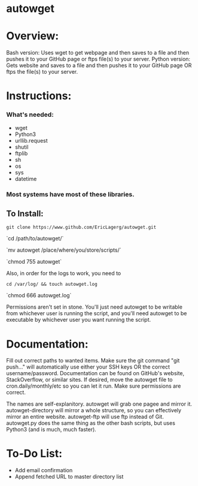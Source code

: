 autowget
========

<h1> Overview: </h1>

Bash version: Uses wget to get webpage and then saves to a file and then pushes it to your GitHub page or ftps file(s) to your server.
Python version: Gets website and saves to a file and then pushes it to your GitHub page OR ftps the file(s) to your server.

<h1> Instructions: </h1>
<h3> What's needed: </h3>
<ul>
<li>wget</li>
<li>Python3</li>
<li>urllib.request</li>
<li>shutil</li>
<li>ftplib</li>
<li>sh</li>
<li>os</li>
<li>sys</li>
<li>datetime</li>
</ul>

<h3> Most systems have most of these libraries.</h3>

<h2> To Install: </h2>

`git clone https://www.github.com/EricLagerg/autowget.git`
<p>
`cd /path/to/autowget/`
<p>
`mv autowget /place/where/you/store/scripts/`
<p>
`chmod 755 autowget`

Also, in order for the logs to work, you need to 

`cd /var/log/ && touch autowget.log`
<p>
`chmod 666 autowget.log`

Permissions aren't set in stone. You'll just need autowget to be writable from whichever user is running the script, and you'll need autowget to be executable by whichever user you want running the script.



<h1> Documentation:</h1>

Fill out correct paths to wanted items. Make sure the git command "git push..." will automatically use either your SSH keys OR the correct username/password. Documentation can be found on GitHub's website, StackOverflow, or similar sites. If desired, move the autowget file to cron.daily/monthly/etc so you can let it run. Make sure permissions are correct.

The names are self-explanitory. autowget will grab one pagee and mirror it. autowget-directory will mirror a whole structure, so you can effectively mirror an entire website. autowget-ftp will use ftp instead of Git. autowget.py does the same thing as the other bash scripts, but uses Python3 (and is much, much faster).

<h1> To-Do List: </h1>

<ul>
<li>Add email confirmation</li>
<li>Append fetched URL to master directory list</li>
</ul>
